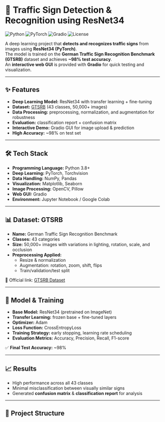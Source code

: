 # 🚦 Traffic Sign Detection & Recognition using ResNet34

![Python](https://img.shields.io/badge/Python-3.8+-blue?logo=python)
![PyTorch](https://img.shields.io/badge/PyTorch-ResNet34-red?logo=pytorch)
![Gradio](https://img.shields.io/badge/GUI-Gradio-orange?logo=gradio)
![License](https://img.shields.io/badge/License-MIT-green)

A deep learning project that **detects and recognizes traffic signs** from images using **ResNet34 (PyTorch)**.  
The model is trained on the **German Traffic Sign Recognition Benchmark (GTSRB)** dataset and achieves **~98% test accuracy**.  
An **interactive web GUI** is provided with **Gradio** for quick testing and visualization.

---

## ✨ Features
- **Deep Learning Model:** ResNet34 with transfer learning + fine-tuning  
- **Dataset:** [GTSRB](http://benchmark.ini.rub.de/?section=gtsrb&subsection=dataset) (43 classes, 50,000+ images)  
- **Data Processing:** preprocessing, normalization, and augmentation for robustness  
- **Evaluation:** classification report + confusion matrix  
- **Interactive Demo:** Gradio GUI for image upload & prediction  
- **High Accuracy:** ~98% on test set  

---

## 🛠️ Tech Stack
- **Programming Language:** Python 3.8+  
- **Deep Learning:** PyTorch, Torchvision  
- **Data Handling:** NumPy, Pandas  
- **Visualization:** Matplotlib, Seaborn  
- **Image Processing:** OpenCV, Pillow  
- **Web GUI:** Gradio  
- **Environment:** Jupyter Notebook / Google Colab  

---

## 📊 Dataset: GTSRB
- **Name:** German Traffic Sign Recognition Benchmark  
- **Classes:** 43 categories  
- **Size:** 50,000+ images with variations in lighting, rotation, scale, and occlusion  
- **Preprocessing Applied:**  
  - Resize & normalization  
  - Augmentation: rotation, zoom, shift, flips  
  - Train/validation/test split  

📌 Official link: [GTSRB Dataset](http://benchmark.ini.rub.de/?section=gtsrb&subsection=dataset)  

---

## 🧠 Model & Training
- **Base Model:** ResNet34 (pretrained on ImageNet)  
- **Transfer Learning:** frozen base + fine-tuned layers  
- **Optimizer:** Adam  
- **Loss Function:** CrossEntropyLoss  
- **Training Strategy:** early stopping, learning rate scheduling  
- **Evaluation Metrics:** Accuracy, Precision, Recall, F1-score  

✅ **Final Test Accuracy:** ~98%  

---

## 📈 Results
- High performance across all 43 classes  
- Minimal misclassification between visually similar signs  
- Generated **confusion matrix** & **classification report** for analysis  

---

## 📂 Project Structure
